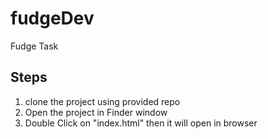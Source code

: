# fudgeDev

Fudge Task

## Steps

1. clone the project using provided repo
2. Open the project in Finder window
3. Double Click on "index.html" then it will open in browser
